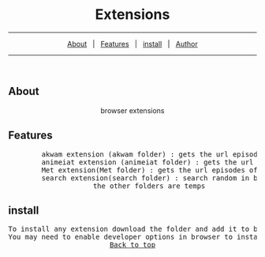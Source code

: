 <h1 align="center">Extensions</h1>



<!-- Status -->

<!-- <h4 align="center"> 
	🚧  Extensions 🚀 Under construction...  🚧
</h4> 

 -->
<hr>
<p align="center">
  <a href="#about">About</a> &#xa0; | &#xa0; 
  <a href="#features">Features</a> &#xa0; | &#xa0;
  <a href="#install">install</a> &#xa0; | &#xa0;
  <a href="https://github.com/amrd12" target="_blank">Author</a>
</p>
<hr>
<br>

## About ##
<p align="center">
browser extensions
</p>

## Features ##

<pre align="center">
        akwam extension (akwam folder) : gets the url episodes of sieries in akwam website
        animeiat extension (animeiat folder) : gets the url episodes of anime in animeiat website
        Met extension(Met folder) : gets the url episodes of leasons in els-engmet.com
        search extension(search folder) : search random in bing to get microsoft bing points easily
        the other folders are temps
</pre>

## install ##
<pre align="center">
To install any extension download the folder and add it to browser extensions list .
You may need to enable developer options in browser to install from local.
<a href="#top" align="center" >Back to top</a>
